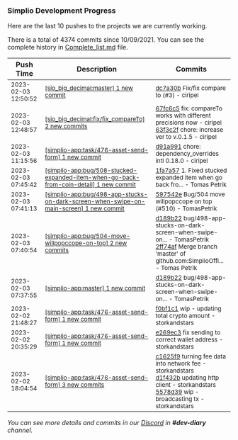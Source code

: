 
### Simplio Development Progress

Here are the last 10 pushes to the projects we are currently working.

There is a total of 4374 commits since 10/09/2021. You can see the complete history in
 [Complete_list.md](Complete_list.md) file.

| Push Time | Description | Commits |
| --- | --- | --- |
| <sub>2023-02-03 12:50:52</sub> | <sub>[[sio_big_decimal:master] 1 new commit](https://github.com/SimplioOfficial/sio_big_decimal/commit/dc7a30b17f5199fafac68a6779ea14716d97e2a8)</sub> | <sub>[dc7a30b](https://github.com/SimplioOfficial/sio_big_decimal/commit/dc7a30b17f5199fafac68a6779ea14716d97e2a8) Fix/fix compare to (#3) - ciripel</sub> |
| <sub>2023-02-03 12:48:57</sub> | <sub>[[sio_big_decimal:fix/fix\_compareTo] 2 new commits](https://github.com/SimplioOfficial/sio_big_decimal/compare/076d72632abd...63f3c2f71f19)</sub> | <sub>[67fc6c5](https://github.com/SimplioOfficial/sio_big_decimal/commit/67fc6c57f14b02cc3301e25dc28bbe2fac0cbf69) fix: compareTo works with different precisions now - ciripel<br>[63f3c2f](https://github.com/SimplioOfficial/sio_big_decimal/commit/63f3c2f71f19b710ce2f17fbfc31c6769676a101) chore: increase ver to v.0.1.5 - ciripel</sub> |
| <sub>2023-02-03 11:15:56</sub> | <sub>[[simplio-app:task/476\-asset\-send\-form] 1 new commit](https://github.com/SimplioOfficial/simplio-app/commit/d91a99129d2cf89c71552898cf4c7e6f04243f78)</sub> | <sub>[d91a991](https://github.com/SimplioOfficial/simplio-app/commit/d91a99129d2cf89c71552898cf4c7e6f04243f78) chore: dependency_overrides intl 0.18.0 - ciripel</sub> |
| <sub>2023-02-03 07:45:42</sub> | <sub>[[simplio-app:bug/508\-stucked\-expanded\-item\-when\-go\-back\-from\-coin\-detail] 1 new commit](https://github.com/SimplioOfficial/simplio-app/commit/1fa7a57df055cb4bfc04780f4190f8f754a7fa07)</sub> | <sub>[1fa7a57](https://github.com/SimplioOfficial/simplio-app/commit/1fa7a57df055cb4bfc04780f4190f8f754a7fa07) 1. Fixed stucked expanded item when go back fro... - Tomas Petrik</sub> |
| <sub>2023-02-03 07:41:13</sub> | <sub>[[simplio-app:bug/498\-app\-stucks\-on\-dark\-screen\-when\-swipe\-on\-main\-screen] 1 new commit](https://github.com/SimplioOfficial/simplio-app/commit/597542e929050eca70f4627aa8a0570134e06fa5)</sub> | <sub>[597542e](https://github.com/SimplioOfficial/simplio-app/commit/597542e929050eca70f4627aa8a0570134e06fa5) Bug/504 move willpopccope on top (#510) - TomasPetrik</sub> |
| <sub>2023-02-03 07:40:54</sub> | <sub>[[simplio-app:bug/504\-move\-willpopccope\-on\-top] 2 new commits](https://github.com/SimplioOfficial/simplio-app/compare/983f1ef293ea...2ff74afc04f1)</sub> | <sub>[d189b22](https://github.com/SimplioOfficial/simplio-app/commit/d189b229d5d84b08d261db282b890abc59832135) bug/498-app-stucks-on-dark-screen-when-swipe-on... - TomasPetrik<br>[2ff74af](https://github.com/SimplioOfficial/simplio-app/commit/2ff74afc04f1bbd4c8e34631572775d4189b7f08) Merge branch 'master' of github.com:SimplioOffi... - Tomas Petrik</sub> |
| <sub>2023-02-03 07:37:55</sub> | <sub>[[simplio-app:master] 1 new commit](https://github.com/SimplioOfficial/simplio-app/commit/d189b229d5d84b08d261db282b890abc59832135)</sub> | <sub>[d189b22](https://github.com/SimplioOfficial/simplio-app/commit/d189b229d5d84b08d261db282b890abc59832135) bug/498-app-stucks-on-dark-screen-when-swipe-on... - TomasPetrik</sub> |
| <sub>2023-02-02 21:48:27</sub> | <sub>[[simplio-app:task/476\-asset\-send\-form] 1 new commit](https://github.com/SimplioOfficial/simplio-app/commit/f0bf1c10b9604c7a393fb04c9fd391a28eb5ab45)</sub> | <sub>[f0bf1c1](https://github.com/SimplioOfficial/simplio-app/commit/f0bf1c10b9604c7a393fb04c9fd391a28eb5ab45) wip - updating total crypto amount - storkandstars</sub> |
| <sub>2023-02-02 20:35:29</sub> | <sub>[[simplio-app:task/476\-asset\-send\-form] 1 new commit](https://github.com/SimplioOfficial/simplio-app/commit/e269ec3f31317e04aa3e518825a30048d13571a9)</sub> | <sub>[e269ec3](https://github.com/SimplioOfficial/simplio-app/commit/e269ec3f31317e04aa3e518825a30048d13571a9) fix sending to correct wallet address - storkandstars</sub> |
| <sub>2023-02-02 18:04:54</sub> | <sub>[[simplio-app:task/476\-asset\-send\-form] 3 new commits](https://github.com/SimplioOfficial/simplio-app/compare/aafd2bfdb03d...5578d394c905)</sub> | <sub>[c1625f9](https://github.com/SimplioOfficial/simplio-app/commit/c1625f9814f7fd78d78da2645e8cad118bedfa59) turning fee data into network fee - storkandstars<br>[d1f432b](https://github.com/SimplioOfficial/simplio-app/commit/d1f432b2a13a9dbd9320cdc7df395300a2e5f253) updating http client - storkandstars<br>[5578d39](https://github.com/SimplioOfficial/simplio-app/commit/5578d394c905c7e8280bfeba62de567ef6e67de6) wip - broadcasting tx - storkandstars</sub> |

_You can see more details and commits in our [Discord](https://discord.gg/aKhjuwZmdP) in **#dev-diary** channel._
